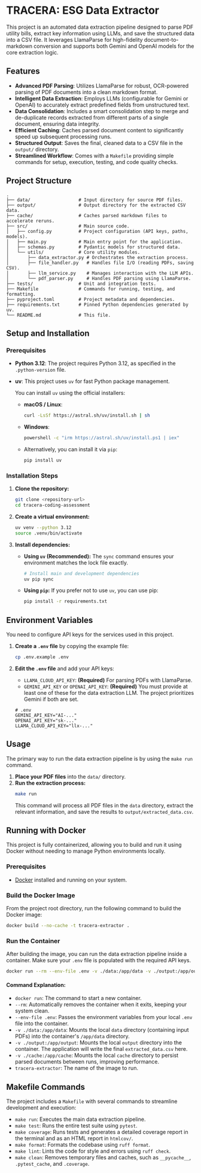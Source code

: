 # TRACERA: ESG Data Extractor

This project is an automated data extraction pipeline designed to parse PDF utility bills, extract key information using LLMs, and save the structured data into a CSV file. It leverages LlamaParse for high-fidelity document-to-markdown conversion and supports both Gemini and OpenAI models for the core extraction logic.

## Features

- **Advanced PDF Parsing**: Utilizes LlamaParse for robust, OCR-powered parsing of PDF documents into a clean markdown format.
- **Intelligent Data Extraction**: Employs LLMs (configurable for Gemini or OpenAI) to accurately extract predefined fields from unstructured text.
- **Data Consolidation**: Includes a smart consolidation step to merge and de-duplicate records extracted from different parts of a single document, ensuring data integrity.
- **Efficient Caching**: Caches parsed document content to significantly speed up subsequent processing runs.
- **Structured Output**: Saves the final, cleaned data to a CSV file in the `output/` directory.
- **Streamlined Workflow**: Comes with a `Makefile` providing simple commands for setup, execution, testing, and code quality checks.

## Project Structure

```
.
├── data/                  # Input directory for source PDF files.
├── output/                # Output directory for the extracted CSV data.
├── cache/                 # Caches parsed markdown files to accelerate reruns.
├── src/                   # Main source code.
│   ├── config.py          # Project configuration (API keys, paths, models).
│   ├── main.py            # Main entry point for the application.
│   ├── schemas.py         # Pydantic models for structured data.
│   └── utils/             # Core utility modules.
│       ├── data_extractor.py # Orchestrates the extraction process.
│       ├── file_handler.py   # Handles file I/O (reading PDFs, saving CSV).
│       ├── llm_service.py    # Manages interaction with the LLM APIs.
│       └── pdf_parser.py     # Handles PDF parsing using LlamaParse.
├── tests/                 # Unit and integration tests.
├── Makefile               # Commands for running, testing, and formatting.
├── pyproject.toml         # Project metadata and dependencies.
├── requirements.txt       # Pinned Python dependencies generated by uv.
└── README.md              # This file.
```

## Setup and Installation

### Prerequisites

- **Python 3.12**: The project requires Python 3.12, as specified in the `.python-version` file.
- **uv**: This project uses `uv` for fast Python package management.

  You can install `uv` using the official installers:
  - **macOS / Linux**:
    ```sh
    curl -LsSf https://astral.sh/uv/install.sh | sh
    ```
  - **Windows**:
    ```sh
    powershell -c "irm https://astral.sh/uv/install.ps1 | iex"
    ```
  - Alternatively, you can install it via `pip`:
    ```sh
    pip install uv
    ```

### Installation Steps

1.  **Clone the repository:**
    ```sh
    git clone <repository-url>
    cd tracera-coding-assessment
    ```

2.  **Create a virtual environment:**
    ```sh
    uv venv --python 3.12
    source .venv/bin/activate
    ```

3.  **Install dependencies:**

    - **Using `uv` (Recommended):**
      The `sync` command ensures your environment matches the lock file exactly.
      ```sh
      # Install main and development dependencies
      uv pip sync
      ```

    - **Using `pip`:**
      If you prefer not to use `uv`, you can use pip:
      ```sh
      pip install -r requirements.txt
      ```

## Environment Variables

You need to configure API keys for the services used in this project.

1.  **Create a `.env` file** by copying the example file:
    ```sh
    cp .env.example .env
    ```

2.  **Edit the `.env` file** and add your API keys:
    - `LLAMA_CLOUD_API_KEY`: **(Required)** For parsing PDFs with LlamaParse.
    - `GEMINI_API_KEY` or `OPENAI_API_KEY`: **(Required)** You must provide at least one of these for the data extraction LLM. The project prioritizes Gemini if both are set.

    ```env
    # .env
    GEMINI_API_KEY="AI-..."
    OPENAI_API_KEY="sk-..."
    LLAMA_CLOUD_API_KEY="llx-..."
    ```

## Usage

The primary way to run the data extraction pipeline is by using the `make run` command.

1.  **Place your PDF files** into the `data/` directory.
2.  **Run the extraction process:**
    ```sh
    make run
    ```
    This command will process all PDF files in the `data` directory, extract the relevant information, and save the results to `output/extracted_data.csv`.

## Running with Docker

This project is fully containerized, allowing you to build and run it using Docker without needing to manage Python environments locally.

### Prerequisites

- [Docker](https://docs.docker.com/get-docker/) installed and running on your system.

### Build the Docker Image

From the project root directory, run the following command to build the Docker image:

```sh
docker build --no-cache -t tracera-extractor .
```

### Run the Container

After building the image, you can run the data extraction pipeline inside a container. Make sure your `.env` file is populated with the required API keys.

```sh
docker run --rm --env-file .env -v ./data:/app/data -v ./output:/app/output -v ./cache:/app/cache tracera-extractor
```

#### Command Explanation:

- `docker run`: The command to start a new container.
- `--rm`: Automatically removes the container when it exits, keeping your system clean.
- `--env-file .env`: Passes the environment variables from your local `.env` file into the container.
- `-v ./data:/app/data`: Mounts the local `data` directory (containing input PDFs) into the container's `/app/data` directory.
- `-v ./output:/app/output`: Mounts the local `output` directory into the container. The application will write the final `extracted_data.csv` here.
- `-v ./cache:/app/cache`: Mounts the local `cache` directory to persist parsed documents between runs, improving performance.
- `tracera-extractor`: The name of the image to run.

## Makefile Commands

The project includes a `Makefile` with several commands to streamline development and execution:

- `make run`: Executes the main data extraction pipeline.
- `make test`: Runs the entire test suite using `pytest`.
- `make coverage`: Runs tests and generates a detailed coverage report in the terminal and as an HTML report in `htmlcov/`.
- `make format`: Formats the codebase using `ruff format`.
- `make lint`: Lints the code for style and errors using `ruff check`.
- `make clean`: Removes temporary files and caches, such as `__pycache__`, `.pytest_cache`, and `.coverage`.
